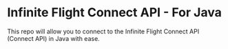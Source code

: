 # Infinite Flight Connect API - For Java
This repo will allow you to connect to the Infinite Flight Connect API (Connect API) in Java with ease.

